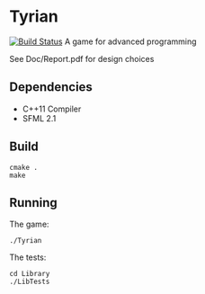 # Tyrian
[![Build Status](https://travis-ci.org/rubenvanassche/Tyrian.svg)](https://travis-ci.org/rubenvanassche/Tyrian)
A game for advanced programming

See Doc/Report.pdf for design choices

## Dependencies
- C++11 Compiler
- SFML 2.1

## Build
```
cmake .
make
```

## Running
The game:
```
./Tyrian
```
The tests:
```
cd Library
./LibTests
```
